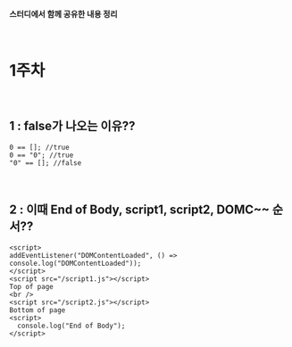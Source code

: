 **스터디에서 함께 공유한 내용 정리**

<br />

# 1주차

<br />

## 1 : false가 나오는 이유??
```
0 == []; //true
0 == "0"; //true
"0" == []; //false
```


<br />

## 2 : 이때 End of Body, script1, script2, DOMC~~ 순서??
```
<script>
addEventListener("DOMContentLoaded", () => console.log("DOMContentLoaded"));
</script>
<script src="/script1.js"></script>
Top of page
<br />
<script src="/script2.js"></script>
Bottom of page
<script>
  console.log("End of Body");
</script>
```

